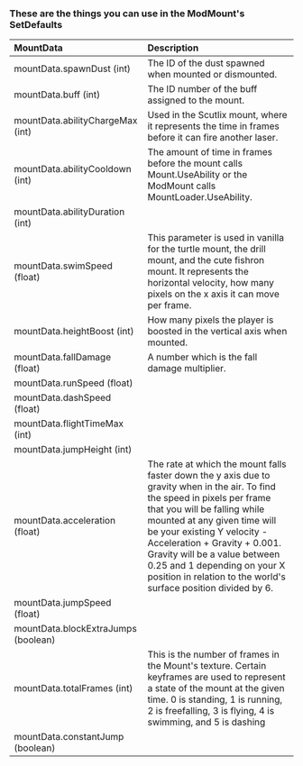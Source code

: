 ### These are the things you can use in the ModMount's SetDefaults

| MountData | Description                                                                                                                                                                                                                                                                                                                                                                                                                                                                                                                              |
| :--  | :--                                                                                                                                                                                                                                                                                                                                                                                                                                                                                                                                |
| mountData.spawnDust (int) | The ID of the dust spawned when mounted or dismounted.|
| mountData.buff (int) | The ID number of the buff assigned to the mount.|
| mountData.abilityChargeMax (int) | Used in the Scutlix mount, where it represents the time in frames before it can fire another laser. |
| mountData.abilityCooldown (int) | The amount of time in frames before the mount calls Mount.UseAbility or the ModMount calls MountLoader.UseAbility.  |
| mountData.abilityDuration (int) | |
| mountData.swimSpeed (float) | This parameter is used in vanilla for the turtle mount, the drill mount, and the cute fishron mount. It represents the horizontal velocity, how many pixels on the x axis it can move per frame. |
| mountData.heightBoost (int) | How many pixels the player is boosted in the vertical axis when mounted. |
| mountData.fallDamage (float) | A number which is the fall damage multiplier. |
| mountData.runSpeed (float) | |
| mountData.dashSpeed (float) | |
| mountData.flightTimeMax (int) | |
| mountData.jumpHeight (int) | | 
| mountData.acceleration (float) | The rate at which the mount falls faster down the y axis due to gravity when in the air. To find the speed in pixels per frame that you will be falling while mounted at any given time will be your existing Y velocity - Acceleration + Gravity + 0.001. Gravity will be a value between 0.25 and 1 depending on your X position in relation to the world's surface position divided by 6. |
| mountData.jumpSpeed (float) | |
| mountData.blockExtraJumps (boolean) | |
| mountData.totalFrames (int) | This is the number of frames in the Mount's texture. Certain keyframes are used to represent a state of the mount at the given time. 0 is standing, 1 is running, 2 is freefalling, 3 is flying, 4 is swimming, and 5 is dashing|
| mountData.constantJump (boolean) | |
